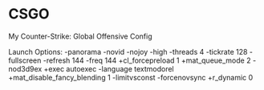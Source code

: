 # CSGO
My Counter-Strike: Global Offensive Config

Launch Options: -panorama -novid -nojoy -high -threads 4 -tickrate 128 -fullscreen -refresh 144 -freq 144 +cl_forcepreload 1 +mat_queue_mode 2 -nod3d9ex +exec autoexec -language textmodorel +mat_disable_fancy_blending 1 -limitvsconst -forcenovsync +r_dynamic 0
